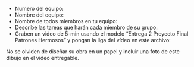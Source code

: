 - Numero del equipo:
- Nombre del equipo:
- Nombre de todos miembros en tu equipo:
- Describe las tareas que harán cada miembro de su grupo:
- Graben un video de 5-min usando el modelo “Entrega 2 Proyecto Final Patrones Hermosos” y pongan la liga del vídeo en este archivo:

No se olviden de diseñar su obra en un papel y incluir una foto de este dibujo en el vídeo entregable.
